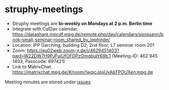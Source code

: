 # struphy-meetings

- Struphy meetings are **bi-weekly on Mondays at 2 p.m. Berlin time**
- Integrate with CalDav calendar: https://datashare.mpcdf.mpg.de/remote.php/dav/calendars/spossann/book-small-seminar-room_shared_by_ipphinde/
- Location: IPP Garching, building D2, 2nd floor, L7 seminar room 201
- Zoom: https://eu02web.zoom-x.de/j/4629451403?pwd=W22DW7H9PJFuiUfOFDPzOmgbjaY69b.1 (Meeting-ID: 462 945 1403, Passcode: 697421) 
- Link to MatrixChat: https://matrixchat.mpg.de/#/room/!wqjcJpsUvAbTPOUXen:mpg.de

Meeting minutes are stored under [issues](https://gitlab.mpcdf.mpg.de/struphy/struphy-meetings/-/issues)